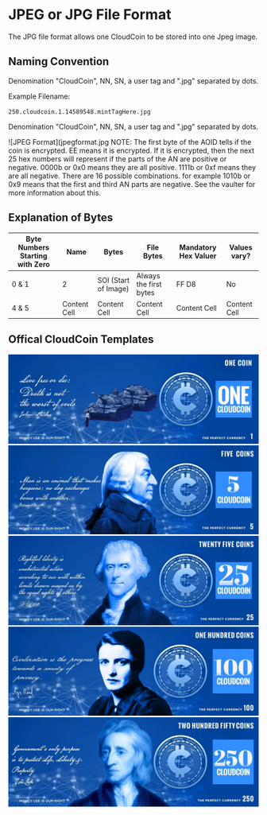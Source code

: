 # JPEG or JPG File Format
The JPG file format allows one CloudCoin to be stored into one Jpeg image. 

## Naming Convention

Denomination "CloudCoin", NN, SN, a user tag and ".jpg" separated by dots.

Example Filename:
```
250.cloudcoin.1.14589548.mintTagHere.jpg
```
Denomination "CloudCoin", NN, SN, a user tag and ".jpg" separated by dots.


![JPEG Format](jpegformat.jpg
NOTE: The first byte of the AOID tells if the coin is encrypted. EE means it is encrypted. 
If it is encrypted, then the next 25 hex numbers will represent if the parts of the AN are positive or negative. 
0000b or 0x0 means they are all positive. 1111b or 0xf means they are all negative. There are 16 possible combinations. 
for example 1010b or 0x9 means that the first and third AN parts are negative. See the vaulter for more information about this. 

## Explanation of Bytes

| Byte Numbers Starting with Zero | Name  | Bytes | File Bytes  | Mandatory Hex Valuer | Values vary? | 
| ------------- | ------------- | ------------- | ------------- | ------------- | ------------- |
| 0 & 1   |2 | SOI (Start of Image) | Always the first bytes  | FF D8   | No |
| 4 & 5  | Content Cell  | Content Cell  | Content Cell  | Content Cell  | Content Cell  |


## Offical CloudCoin Templates

![1 Template](jpeg1.jpg)
![5 Template](jpeg5.jpg)
![25 Template](jpeg25.jpg)
![100 Template](jpeg100.jpg)
![250 Template](jpeg250.jpg)
